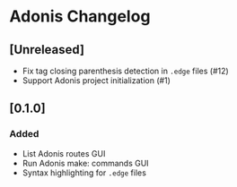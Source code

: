 # Adonis Changelog

## [Unreleased]
- Fix tag closing parenthesis detection in `.edge` files (#12)
- Support Adonis project initialization (#1) 

## [0.1.0]
### Added
- List Adonis routes GUI
- Run Adonis make: commands GUI
- Syntax highlighting for `.edge` files
